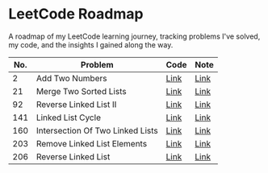 # LeetCode Roadmap

A roadmap of my LeetCode learning journey, tracking problems I've solved, my code, and the insights I gained along the way.

| No. | Problem | Code | Note |
|-----|---------|------|------|
| 2 | Add Two Numbers | [Link](codes/002_add_two_numbers.js) | [Link](notes/002_add_two_numbers.md) |
| 21 | Merge Two Sorted Lists | [Link](codes/021_merge_two_sorted_lists.js) | [Link](notes/021_merge_two_sorted_lists.md) |
| 92 | Reverse Linked List II | [Link](codes/092_reverse_linked_list_II.js) | [Link](notes/092_reverse_linked_list_II.md) |
| 141 | Linked List Cycle | [Link](codes/141_linked_list_cycle.js) | [Link](notes/141_linked_list_cycle.md) |
| 160 | Intersection Of Two Linked Lists | [Link](codes/160_intersection_of_two_linked_lists.js) | [Link](notes/160_intersection_of_two_linked_lists.md) |
| 203 | Remove Linked List Elements | [Link](codes/203_remove_linked_list_elements.js) | [Link](notes/203_remove_linked_list_elements.md) |
| 206 | Reverse Linked List | [Link](codes/206_reverse_linked_list.js) | [Link](notes/206_reverse_linked_list.md) |

